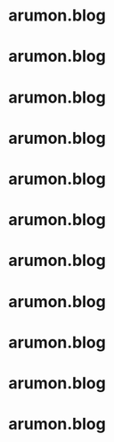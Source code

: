 # arumon.blog
# arumon.blog
# arumon.blog
# arumon.blog
# arumon.blog
# arumon.blog
# arumon.blog
# arumon.blog
# arumon.blog
# arumon.blog
# arumon.blog

